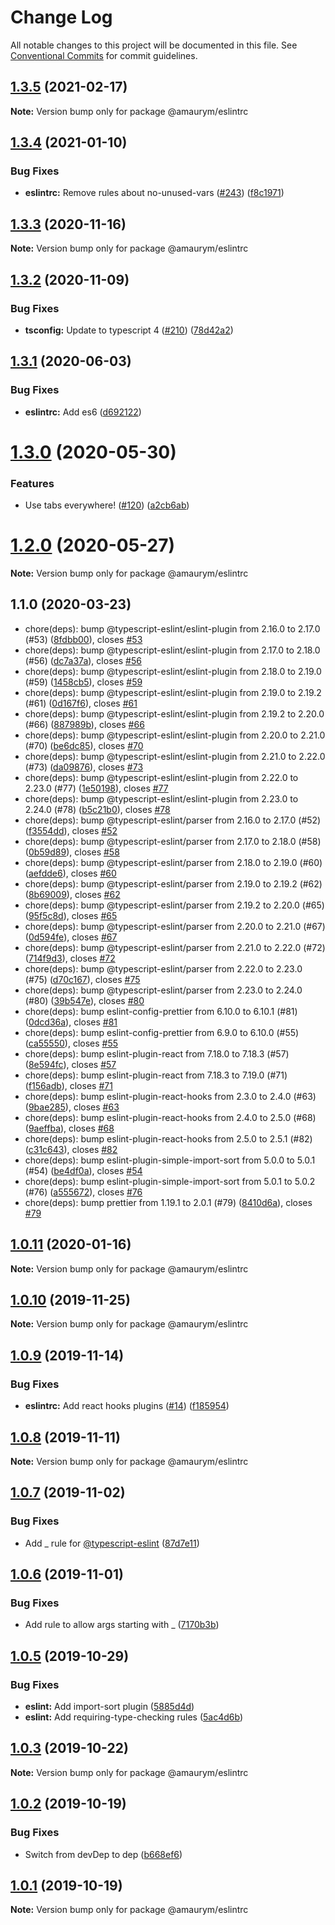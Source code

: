 # Change Log

All notable changes to this project will be documented in this file.
See [Conventional Commits](https://conventionalcommits.org) for commit guidelines.

## [1.3.5](https://github.com/amaurym/config/compare/v1.3.4...v1.3.5) (2021-02-17)

**Note:** Version bump only for package @amaurym/eslintrc





## [1.3.4](https://github.com/amaurym/config/compare/v1.3.3...v1.3.4) (2021-01-10)


### Bug Fixes

* **eslintrc:** Remove rules about no-unused-vars ([#243](https://github.com/amaurym/config/issues/243)) ([f8c1971](https://github.com/amaurym/config/commit/f8c1971c47d0bc76d00bc331d79e9342a7176f65))





## [1.3.3](https://github.com/amaurym/config/compare/v1.3.2...v1.3.3) (2020-11-16)

**Note:** Version bump only for package @amaurym/eslintrc





## [1.3.2](https://github.com/amaurym/config/compare/v1.3.1...v1.3.2) (2020-11-09)


### Bug Fixes

* **tsconfig:** Update to typescript 4 ([#210](https://github.com/amaurym/config/issues/210)) ([78d42a2](https://github.com/amaurym/config/commit/78d42a2d95ff1e27cc9d3d5399d261eb7c3b9610))





## [1.3.1](https://github.com/amaurym/config/compare/v1.3.0...v1.3.1) (2020-06-03)


### Bug Fixes

* **eslintrc:** Add es6 ([d692122](https://github.com/amaurym/config/commit/d6921224fdc6186d507783b44787202469ffdd6a))





# [1.3.0](https://github.com/amaurym/config/compare/v1.2.0...v1.3.0) (2020-05-30)


### Features

* Use tabs everywhere! ([#120](https://github.com/amaurym/config/issues/120)) ([a2cb6ab](https://github.com/amaurym/config/commit/a2cb6aba9fffa9900765b05287f62ce5185372e9))





# [1.2.0](https://github.com/amaurym/config/compare/v1.1.0...v1.2.0) (2020-05-27)

**Note:** Version bump only for package @amaurym/eslintrc





## 1.1.0 (2020-03-23)

* chore(deps): bump @typescript-eslint/eslint-plugin from 2.16.0 to 2.17.0 (#53) ([8fdbb00](https://github.com/amaurym/config/commit/8fdbb00)), closes [#53](https://github.com/amaurym/config/issues/53)
* chore(deps): bump @typescript-eslint/eslint-plugin from 2.17.0 to 2.18.0 (#56) ([dc7a37a](https://github.com/amaurym/config/commit/dc7a37a)), closes [#56](https://github.com/amaurym/config/issues/56)
* chore(deps): bump @typescript-eslint/eslint-plugin from 2.18.0 to 2.19.0 (#59) ([1458cb5](https://github.com/amaurym/config/commit/1458cb5)), closes [#59](https://github.com/amaurym/config/issues/59)
* chore(deps): bump @typescript-eslint/eslint-plugin from 2.19.0 to 2.19.2 (#61) ([0d167f6](https://github.com/amaurym/config/commit/0d167f6)), closes [#61](https://github.com/amaurym/config/issues/61)
* chore(deps): bump @typescript-eslint/eslint-plugin from 2.19.2 to 2.20.0 (#66) ([887989b](https://github.com/amaurym/config/commit/887989b)), closes [#66](https://github.com/amaurym/config/issues/66)
* chore(deps): bump @typescript-eslint/eslint-plugin from 2.20.0 to 2.21.0 (#70) ([be6dc85](https://github.com/amaurym/config/commit/be6dc85)), closes [#70](https://github.com/amaurym/config/issues/70)
* chore(deps): bump @typescript-eslint/eslint-plugin from 2.21.0 to 2.22.0 (#73) ([da09876](https://github.com/amaurym/config/commit/da09876)), closes [#73](https://github.com/amaurym/config/issues/73)
* chore(deps): bump @typescript-eslint/eslint-plugin from 2.22.0 to 2.23.0 (#77) ([1e50198](https://github.com/amaurym/config/commit/1e50198)), closes [#77](https://github.com/amaurym/config/issues/77)
* chore(deps): bump @typescript-eslint/eslint-plugin from 2.23.0 to 2.24.0 (#78) ([b5c21b0](https://github.com/amaurym/config/commit/b5c21b0)), closes [#78](https://github.com/amaurym/config/issues/78)
* chore(deps): bump @typescript-eslint/parser from 2.16.0 to 2.17.0 (#52) ([f3554dd](https://github.com/amaurym/config/commit/f3554dd)), closes [#52](https://github.com/amaurym/config/issues/52)
* chore(deps): bump @typescript-eslint/parser from 2.17.0 to 2.18.0 (#58) ([0b59d89](https://github.com/amaurym/config/commit/0b59d89)), closes [#58](https://github.com/amaurym/config/issues/58)
* chore(deps): bump @typescript-eslint/parser from 2.18.0 to 2.19.0 (#60) ([aefdde6](https://github.com/amaurym/config/commit/aefdde6)), closes [#60](https://github.com/amaurym/config/issues/60)
* chore(deps): bump @typescript-eslint/parser from 2.19.0 to 2.19.2 (#62) ([8b69009](https://github.com/amaurym/config/commit/8b69009)), closes [#62](https://github.com/amaurym/config/issues/62)
* chore(deps): bump @typescript-eslint/parser from 2.19.2 to 2.20.0 (#65) ([95f5c8d](https://github.com/amaurym/config/commit/95f5c8d)), closes [#65](https://github.com/amaurym/config/issues/65)
* chore(deps): bump @typescript-eslint/parser from 2.20.0 to 2.21.0 (#67) ([0d594fe](https://github.com/amaurym/config/commit/0d594fe)), closes [#67](https://github.com/amaurym/config/issues/67)
* chore(deps): bump @typescript-eslint/parser from 2.21.0 to 2.22.0 (#72) ([714f9d3](https://github.com/amaurym/config/commit/714f9d3)), closes [#72](https://github.com/amaurym/config/issues/72)
* chore(deps): bump @typescript-eslint/parser from 2.22.0 to 2.23.0 (#75) ([d70c167](https://github.com/amaurym/config/commit/d70c167)), closes [#75](https://github.com/amaurym/config/issues/75)
* chore(deps): bump @typescript-eslint/parser from 2.23.0 to 2.24.0 (#80) ([39b547e](https://github.com/amaurym/config/commit/39b547e)), closes [#80](https://github.com/amaurym/config/issues/80)
* chore(deps): bump eslint-config-prettier from 6.10.0 to 6.10.1 (#81) ([0dcd36a](https://github.com/amaurym/config/commit/0dcd36a)), closes [#81](https://github.com/amaurym/config/issues/81)
* chore(deps): bump eslint-config-prettier from 6.9.0 to 6.10.0 (#55) ([ca55550](https://github.com/amaurym/config/commit/ca55550)), closes [#55](https://github.com/amaurym/config/issues/55)
* chore(deps): bump eslint-plugin-react from 7.18.0 to 7.18.3 (#57) ([8e594fc](https://github.com/amaurym/config/commit/8e594fc)), closes [#57](https://github.com/amaurym/config/issues/57)
* chore(deps): bump eslint-plugin-react from 7.18.3 to 7.19.0 (#71) ([f156adb](https://github.com/amaurym/config/commit/f156adb)), closes [#71](https://github.com/amaurym/config/issues/71)
* chore(deps): bump eslint-plugin-react-hooks from 2.3.0 to 2.4.0 (#63) ([9bae285](https://github.com/amaurym/config/commit/9bae285)), closes [#63](https://github.com/amaurym/config/issues/63)
* chore(deps): bump eslint-plugin-react-hooks from 2.4.0 to 2.5.0 (#68) ([9aeffba](https://github.com/amaurym/config/commit/9aeffba)), closes [#68](https://github.com/amaurym/config/issues/68)
* chore(deps): bump eslint-plugin-react-hooks from 2.5.0 to 2.5.1 (#82) ([c31c643](https://github.com/amaurym/config/commit/c31c643)), closes [#82](https://github.com/amaurym/config/issues/82)
* chore(deps): bump eslint-plugin-simple-import-sort from 5.0.0 to 5.0.1 (#54) ([be4df0a](https://github.com/amaurym/config/commit/be4df0a)), closes [#54](https://github.com/amaurym/config/issues/54)
* chore(deps): bump eslint-plugin-simple-import-sort from 5.0.1 to 5.0.2 (#76) ([a555672](https://github.com/amaurym/config/commit/a555672)), closes [#76](https://github.com/amaurym/config/issues/76)
* chore(deps): bump prettier from 1.19.1 to 2.0.1 (#79) ([8410d6a](https://github.com/amaurym/config/commit/8410d6a)), closes [#79](https://github.com/amaurym/config/issues/79)





## [1.0.11](https://github.com/amaurym/config/compare/v1.0.10...v1.0.11) (2020-01-16)

**Note:** Version bump only for package @amaurym/eslintrc





## [1.0.10](https://github.com/amaurym/config/compare/v1.0.9...v1.0.10) (2019-11-25)

**Note:** Version bump only for package @amaurym/eslintrc





## [1.0.9](https://github.com/amaurym/config/compare/v1.0.8...v1.0.9) (2019-11-14)


### Bug Fixes

* **eslintrc:** Add react hooks plugins ([#14](https://github.com/amaurym/config/issues/14)) ([f185954](https://github.com/amaurym/config/commit/f18595479effec2e86064198a1a1a200e82066da))





## [1.0.8](https://github.com/amaurym/config/compare/v1.0.7...v1.0.8) (2019-11-11)

**Note:** Version bump only for package @amaurym/eslintrc





## [1.0.7](https://github.com/amaurym/config/compare/v1.0.6...v1.0.7) (2019-11-02)


### Bug Fixes

* Add _ rule for [@typescript-eslint](https://github.com/typescript-eslint) ([87d7e11](https://github.com/amaurym/config/commit/87d7e117f1ee38dc01d312c1097c92b3f18f2b96))





## [1.0.6](https://github.com/amaurym/config/compare/v1.0.5...v1.0.6) (2019-11-01)


### Bug Fixes

* Add rule to allow args starting with _ ([7170b3b](https://github.com/amaurym/config/commit/7170b3b1d5c0129077cf5af167d10bb5f3d9dfb5))





## [1.0.5](https://github.com/amaurym/config/compare/v1.0.4...v1.0.5) (2019-10-29)


### Bug Fixes

* **eslint:** Add import-sort plugin ([5885d4d](https://github.com/amaurym/config/commit/5885d4dd504058e320a0b548c8b3332afaad9ff3))
* **eslint:** Add requiring-type-checking rules ([5ac4d6b](https://github.com/amaurym/config/commit/5ac4d6b8824c35cbbd056e6628230299cc997d73))





## [1.0.3](https://github.com/amaurym/config/compare/v1.0.2...v1.0.3) (2019-10-22)

**Note:** Version bump only for package @amaurym/eslintrc





## [1.0.2](https://github.com/amaurym/config/compare/v1.0.1...v1.0.2) (2019-10-19)


### Bug Fixes

* Switch from devDep to dep ([b668ef6](https://github.com/amaurym/config/commit/b668ef63ef02dc9e137392d781d4c5aab8ba7698))





## [1.0.1](https://github.com/amaurym/config/compare/v1.0.0...v1.0.1) (2019-10-19)

**Note:** Version bump only for package @amaurym/eslintrc
